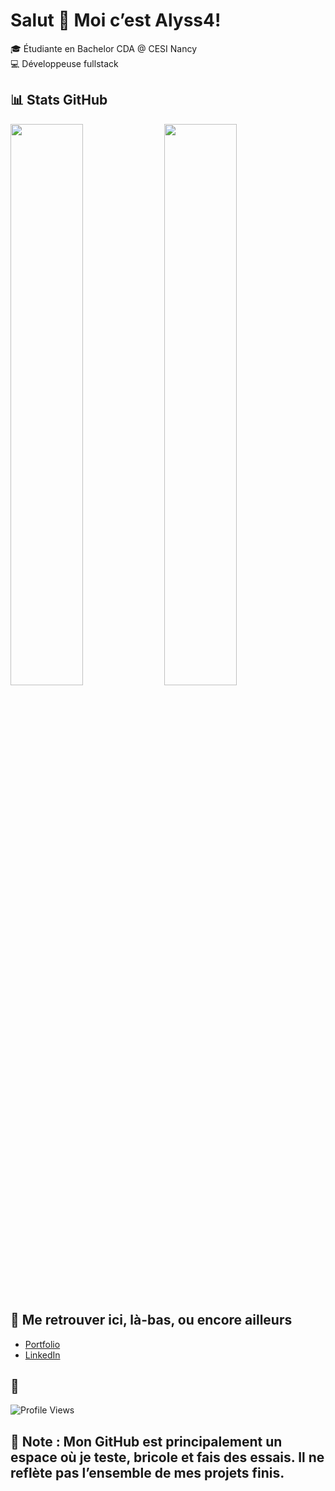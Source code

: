 # Salut 👋 Moi c’est Alyss4! 

🎓 Étudiante en Bachelor CDA @ CESI Nancy  
💻 Développeuse fullstack 

## 📊 Stats GitHub
<div>
  <img src="https://github-readme-stats.vercel.app/api?username=Alyss4&show_icons=true&theme=github_dark" width="48%" />
  <img src="https://github-readme-stats.vercel.app/api/top-langs/?username=Alyss4&layout=compact&theme=github_dark" width="48%" />
</div>

## 🔗 Me retrouver ici, là-bas, ou encore ailleurs
- [Portfolio](https://friedrichalyssa.com)
- [LinkedIn](https://www.linkedin.com/in/alyssa-friedrich-f888/)

## 👀 
![Profile Views](https://komarev.com/ghpvc/?username=Alyss4&color=blue)

## 🚨 **Note** : Mon GitHub est principalement un espace où je teste, bricole et fais des essais. Il ne reflète pas l’ensemble de mes projets finis. 

